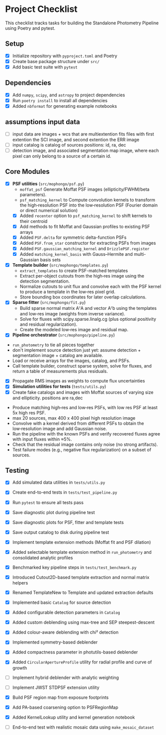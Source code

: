 # Project Checklist

This checklist tracks tasks for building the Standalone Photometry Pipeline using Poetry and pytest.

## Setup
- [x] Initialize repository with `pyproject.toml` and Poetry
- [x] Create base package structure under `src/`
- [x] Add basic test suite with `pytest`

## Dependencies
- [x] Add `numpy`, `scipy`, and `astropy` to project dependencies
- [x] Run `poetry install` to install all dependencies
- [x] Added `nbformat` for generating example notebooks

## assumptions input data
- [ ] input data are images + wcs that are multiextention fits files with first extention the SCI image, and second extention the ERR image
- [ ] input catalog is catalog of sources positions: id, ra, dec
- [ ] detection image, and associated segmentation map image, where each pixel can only belong to a source of a certain id.

## Core Modules
- [x] **PSF utilities** (`src/mophongo/psf.py`)
  - `moffat_psf` Generate Moffat PSF images (ellipticity/FWHM/beta parameters).
  - `psf_matching_kernel` to Compute convolution kernels to transform the high‑resolution PSF into the low‑resolution PSF (Fourier domain or direct numerical solution)
  - [x] Added `recenter` option to `psf_matching_kernel` to shift kernels to their centroid
  - [x] Add methods to fit Moffat and Gaussian profiles to existing PSF arrays
  - [x] Added `PSF.delta` for symmetric delta-function PSFs
  - [x] Added `PSF.from_star` constructor for extracting PSFs from images
  - [x] Added `PSF.gaussian_matching_kernel` and `DrizzlePSF.register`
  - [x] Added `matching_kernel_basis` with Gauss–Hermite and multi-Gaussian basis sets
- [x] **Template builder** (`src/mophongo/templates.py`)
  - `extract_templates` to create PSF-matched templates
  - Extract per-object cutouts from the high‑res image using the detection segmentation.
  - Normalize cutouts to unit flux and convolve each with the PSF kernel to produce a template in the low‑res pixel grid.
  - Store bounding box coordinates for later overlap calculations.
- [x] **Sparse fitter** (`src/mophongo/fit.py`)
  - Build sparse normal matrix AᵀA and vector Aᵀb using the templates and low‑res image (weights from inverse variance).
  - Solve for fluxes with scipy.sparse.linalg.cg (plus optional positivity and residual regularization).
  - Create the modeled low‑res image and residual map.
 - [x] **Pipeline orchestrator** (`src/mophongo/pipeline.py`)
  - `run_photometry` to tie all pieces together
  - don't implement source detection just yet: assume detection + segmentation image + catalog are available.
  - Load or receive arrays for the images, catalog, and PSFs.
  - Call template builder, construct sparse system, solve for fluxes, and return a table of measurements plus residuals.
  - [x] Propagate RMS images as weights to compute flux uncertainties
 - [x] **Simulation utilities for tests** (`tests/utils.py`)
  - [x] Create fake catalogs and images with Moffat sources of varying size and ellipticity. positions are ra,dec
  - Produce matching high‑res and low‑res PSFs, with low res PSF at least 5x high res PSF.
  - max 20 sources, max 400 x 400 pixel high resolution image
  - Convolve with a kernel derived from different PSFs to obtain the low‑resolution image and add Gaussian noise.
  - Run the pipeline with the known PSFs and verify recovered fluxes agree with input fluxes within ≈5%.
  - Check that the residual image contains only noise (no strong artifacts).
  - Test failure modes (e.g., negative flux regularization) on a subset of sources.
    
## Testing
 - [x] Add simulated data utilities in `tests/utils.py`
- [x] Create end-to-end tests in `tests/test_pipeline.py`
- [x] Run `pytest` to ensure all tests pass
- [x] Save diagnostic plot during pipeline test
- [x] Save diagnostic plots for PSF, fitter and template tests
- [x] Save output catalog to disk during pipeline test

- [x] Implement template extension methods (Moffat fit and PSF dilation)
- [x] Added selectable template extension method in `run_photometry` and consolidated analytic profiles
- [x] Benchmarked key pipeline steps in `tests/test_benchmark.py`
- [x] Introduced Cutout2D-based template extraction and normal matrix helpers
- [x] Renamed TemplateNew to Template and updated extraction defaults
- [x] Implemented basic `Catalog` for source detection
- [x] Added configurable detection parameters in `Catalog`
- [x] Added custom deblending using max-tree and SEP steepest-descent
- [x] Added colour-aware deblending with chi² detection
- [x] Implemented symmetry-based deblender
- [x] Added compactness parameter in photutils-based deblender
- [x] Added `CircularApertureProfile` utility for radial profile and curve of growth
- [ ] Implement hybrid deblender with analytic weighting
- [ ] Implement JWST STDPSF extension utility
 - [x] Build PSF region map from exposure footprints
 - [x] Add PA-based coarsening option to PSFRegionMap
 - [x] Added KernelLookup utility and kernel generation notebook
 - [ ] End-to-end test with realistic mosaic data using `make_mosaic_dataset`
